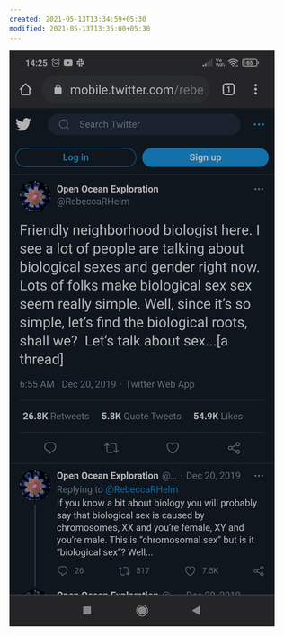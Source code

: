 ```yaml
---
created: 2021-05-13T13:34:59+05:30
modified: 2021-05-13T13:35:00+05:30
---
```


![Image](./IMG_1620893099152.jpg)
